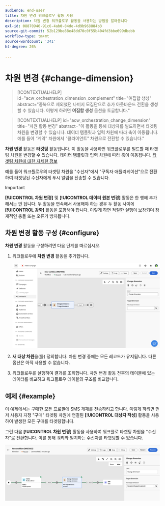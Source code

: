 ```yaml
---
audience: end-user
title: 차원 변경 워크플로우 활동 사용
description: 차원 변경 워크플로우 활동을 사용하는 방법을 알아봅니다
exl-id: 08870946-91c6-4ab0-84de-4d9b968884b3
source-git-commit: 52b129be88e48dd70c0f55b404fd3bbe699dbebb
workflow-type: tm+mt
source-wordcount: '341'
ht-degree: 26%

---
```


# 차원 변경 {#change-dimension}

>[!CONTEXTUALHELP]
>id="acw_orchestration_dimension_complement"
>title="여집합 생성"
>abstract="중복으로 제외했던 나머지 모집단으로 추가 아웃바운드 전환을 생성할 수 있습니다. 이렇게 하려면 **여집합 생성** 옵션을 토글합니다."

>[!CONTEXTUALHELP]
>id="acw_orchestration_change_dimension"
>title="차원 활동 변경"
>abstract="이 활동을 통해 대상자를 빌드하면서 타겟팅 차원을 변경할 수 있습니다. 데이터 템플릿과 입력 차원에 따라 축이 이동됩니다. 예를 들어 “계약” 차원에서 “클라이언트” 차원으로 전환할 수 있습니다."

**차원 변경** 활동은 **타깃팅** 활동입니다. 이 활동을 사용하면 워크플로우를 빌드할 때 타겟팅 차원을 변경할 수 있습니다. 데이터 템플릿과 입력 차원에 따라 축이 이동됩니다. [타겟팅 차원에 대한 자세한 정보](../../audience/about-recipients.md#targeting-dimensions)

예를 들어 워크플로우의 타겟팅 차원을 &quot;수신자&quot;에서 &quot;구독자 애플리케이션&quot;으로 전환하여 타겟팅된 수신자에게 푸시 알림을 전송할 수 있습니다.

>[!IMPORTANT]
>
>**[!UICONTROL 차원 변경]** 및 **[!UICONTROL 데이터 원본 변경]** 활동은 한 행에 추가해서는 안 됩니다. 두 활동을 연속해서 사용해야 하는 경우 두 활동 사이에 **[!UICONTROL 강화]** 활동을 포함해야 합니다. 이렇게 하면 적절한 실행이 보장되며 잠재적인 충돌 또는 오류가 방지됩니다.

## 차원 변경 활동 구성 {#configure}

**차원 변경** 활동을 구성하려면 다음 단계를 따르십시오.

1. 워크플로우에 **차원 변경** 활동을 추가합니다.

   ![](../assets/workflow-change-dimension.png)

1. **새 대상 차원**&#x200B;을(를) 정의합니다. 차원 변경 중에는 모든 레코드가 유지됩니다. 다른 옵션은 아직 사용할 수 없습니다.

1. 워크플로우를 실행하여 결과를 조회합니다. 차원 변경 활동 전후의 테이블에 있는 데이터를 비교하고 워크플로우 테이블의 구조를 비교합니다.

## 예제 {#example}

이 예제에서는 구매한 모든 프로필에 SMS 게재를 전송하려고 합니다. 이렇게 하려면 먼저 사용자 지정 &quot;구매&quot; 타겟팅 차원에 연결된 **[!UICONTROL 대상자 작성]** 활동을 사용하여 발생한 모든 구매를 타겟팅합니다.

그런 다음 **[!UICONTROL 차원 변경]** 활동을 사용하여 워크플로 타겟팅 차원을 &quot;수신자&quot;로 전환합니다. 이를 통해 쿼리와 일치하는 수신자를 타겟팅할 수 있습니다.

![](../assets/workflow-change-dimension-example.png)

